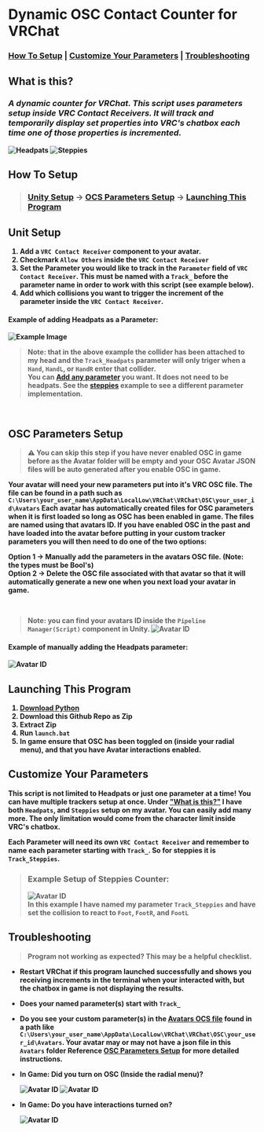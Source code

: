 # Dynamic OSC Contact Counter for VRChat

### <b>[How To Setup](#How-To-Setup) | [Customize Your Parameters](#Customize-Your-Parameters) | [Troubleshooting](#Troubleshooting)

## <a name="What-Is-This"></a><b>What is this? </b><br>

### <b><i>A dynamic counter for VRChat. This script uses parameters setup inside VRC Contact Receivers. It will track and temporarily display set properties into VRC's chatbox each time one of those properties is incremented.</b></i>

![Headpats](docs/gifs/Headpats.gif)
![Steppies](docs/gifs/Steppies.gif)

## <a name="How-To-Setup"></a><b>How To Setup</b>

> ### <b>[Unity Setup](#Unity-Setup) -> [OCS Parameters Setup](#OSC-Parameters-Setup) -> [Launching This Program](#Launching-Program)</b>

## <a name="Unity-Setup"></a><b>Unit Setup</b>

1. Add a `VRC Contact Receiver` component to your avatar.
2. Checkmark `Allow Others` inside the `VRC Contact Receiver`
3. Set the Parameter you would like to track in the `Parameter` field of `VRC Contact Receiver`. This must be named with a `Track_` before the parameter name in order to work with this script (see example below).
4. Add which collisions you want to trigger the increment of the parameter inside the `VRC Contact Receiver`.

#### Example of adding Headpats as a Parameter:

![Example Image](docs/images/Unity_Example.png)

> Note: that in the above example the collider has been attached to my head and the `Track_Headpats` parameter will only triger when a `Hand`, `HandL`, or `HandR` enter that collider.<br>
> You can [Add any parameter](#Customize-Your-Parameters) you want. It does not need to be headpats. See the [steppies](#Customize-Your-Parameters) example to see a different parameter implementation.

<br>

## <a name="OSC-Parameters-Setup"></a><b>OSC Parameters Setup</b>

> <b> :warning: You can skip this step if you have never enabled OSC in game before as the Avatar folder will be empty and your OSC Avatar JSON files will be auto generated after you enable OSC in game. </b>

Your avatar will need your new parameters put into it's VRC OSC file. The file can be found in a path such as `C:\Users\your_user_name\AppData\LocalLow\VRChat\VRChat\OSC\your_user_id\Avatars` Each avatar has automatically created files for OSC parameters when it is first loaded so long as OSC has been enabled in game. The files are named using that avatars ID. If you have enabled OSC in the past and have loaded into the avatar before putting in your custom tracker parameters you will then need to do one of the two options:

<b>Option 1 -></b> Manually add the parameters in the avatars OSC file. (Note: the types must be Bool's)<br>
<b>Option 2 -></b> Delete the OSC file associated with that avatar so that it will automatically generate a new one when you next load your avatar in game.

<br>

> Note: you can find your avatars ID inside the `Pipeline Manager(Script)` component in Unity.
> ![Avatar ID](docs/images/VRC_Avatar_Descriptor.png)

#### Example of manually adding the Headpats parameter:

![Avatar ID](docs/images/Edit_OSC_JSON.png)

## <a name="Launching-Program"></a><b>Launching This Program</b>

1. [Download Python](docs/install_python.md)
2. Download this Github Repo as Zip
3. Extract Zip
4. Run `launch.bat`
5. In game ensure that OSC has been toggled on (inside your radial menu), and that you have Avatar interactions enabled.

## <a name="Customize-Your-Parameters"></a><b>Customize Your Parameters</b>

This script is not limited to Headpats or just one parameter at a time! You can have multiple trackers setup at once. Under ["What is this?"](#What-Is-This) I have both `Headpats`, and `Steppies` setup on my avatar. You can easily add many more. The only limitation would come from the character limit inside VRC's chatbox.

Each Parameter will need its own `VRC Contact Receiver` and remember to name each parameter starting with `Track_`. So for steppies it is `Track_Steppies`.

> ### Example Setup of Steppies Counter:
>
> ![Avatar ID](docs/images/Track_Steppies.png) <br>
> In this example I have named my parameter `Track_Steppies` and have set the collision to react to `Foot`, `FootR`, and `FootL`

## <a name="Troubleshooting"></a><b>Troubleshooting</b>

> Program not working as expected? This may be a helpful checklist.

- Restart VRChat if this program launched successfully and shows you receiving increments in the terminal when your interacted with, but the chatbox in game is not displaying the results. 
- Does your named parameter(s) start with `Track_`
- Do you see your custom parameter(s) in the [Avatars OCS file](#OSC-Parameters-Setup) found in a path like `C:\Users\your_user_name\AppData\LocalLow\VRChat\VRChat\OSC\your_user_id\Avatars`. Your avatar may or may not have a json file in this `Avatars` folder Reference [OSC Parameters Setup](#OSC-Parameters-Setup) for more detailed instructions.
- <b>In Game:</b> Did you turn on OSC (Inside the radial menu)?

  ![Avatar ID](docs/images/Radial_One.png)
  ![Avatar ID](docs/images/Radial_Two.png)

- <b>In Game:</b> Do you have interactions turned on?

  ![Avatar ID](docs/images/Interactions.png)
